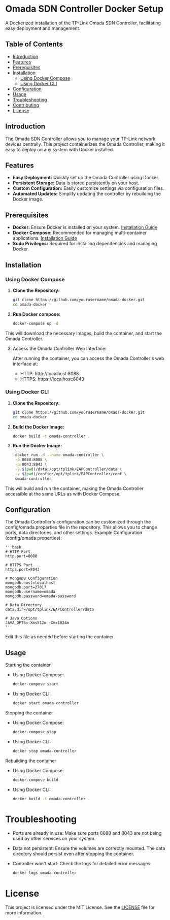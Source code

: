 # Omada SDN Controller Docker Setup

A Dockerized installation of the TP-Link Omada SDN Controller, facilitating easy deployment and management.

## Table of Contents

- [Introduction](#introduction)
- [Features](#features)
- [Prerequisites](#prerequisites)
- [Installation](#installation)
  - [Using Docker Compose](#using-docker-compose)
  - [Using Docker CLI](#using-docker-cli)
- [Configuration](#configuration)
- [Usage](#usage)
- [Troubleshooting](#troubleshooting)
- [Contributing](#contributing)
- [License](#license)

## Introduction

The Omada SDN Controller allows you to manage your TP-Link network devices centrally. This project containerizes the Omada Controller, making it easy to deploy on any system with Docker installed.

## Features

- **Easy Deployment:** Quickly set up the Omada Controller using Docker.
- **Persistent Storage:** Data is stored persistently on your host.
- **Custom Configuration:** Easily customize settings via configuration files.
- **Automated Updates:** Simplify updating the controller by rebuilding the Docker image.

## Prerequisites

- **Docker:** Ensure Docker is installed on your system. [Installation Guide](https://docs.docker.com/get-docker/)
- **Docker Compose:** Recommended for managing multi-container applications. [Installation Guide](https://docs.docker.com/compose/install/)
- **Sudo Privileges:** Required for installing dependencies and managing Docker.

## Installation

### Using Docker Compose

1. **Clone the Repository:**

   ```bash
   git clone https://github.com/yourusername/omada-docker.git
   cd omada-docker

2. **Run Docker compose:**

   ```bash
   docker-compose up -d
   ```
This will download the necessary images, build the container, and start the Omada Controller.

3. Access the Omada Controller Web Interface:

   After running the container, you can access the Omada Controller's web interface at:
   - HTTP: http://localhost:8088
   - HTTPS: https://localhost:8043

### Using Docker CLI

1. **Clone the Repository:**

   ```bash
   git clone https://github.com/yourusername/omada-docker.git
   cd omada-docker
   ```

2. **Build the Docker Image:**

   ```bash
   docker build -t omada-controller .
   ```

3. **Run the Docker Image:**

   ```bash
    docker run -d --name omada-controller \
    -p 8088:8088 \
    -p 8043:8043 \
    -v $(pwd)/data:/opt/tplink/EAPController/data \
    -v $(pwd)/config:/opt/tplink/EAPController/conf \
    omada-controller
   ```

This will build and run the container, making the Omada Controller accessible at the same URLs as with Docker Compose.

## Configuration

The Omada Controller's configuration can be customized through the config/omada.properties file in the repository. This allows you to change ports, data directories, and other settings.
Example Configuration (config/omada.properties):

    '''bash
    # HTTP Port
    http.port=8088

    # HTTPS Port
    https.port=8043

    # MongoDB Configuration
    mongodb.host=localhost
    mongodb.port=27017
    mongodb.username=omada
    mongodb.password=omada-password

    # Data Directory
    data.dir=/opt/tplink/EAPController/data

    # Java Options
    JAVA_OPTS=-Xms512m -Xmx1024m
    '''

Edit this file as needed before starting the container.

## Usage


Starting the container 
- Using Docker Compose:

  ```bash
  docker-compose start
  ```
- Using Docker CLI:

  ```bash
  docker start omada-controller
  ``` 


Stopping the container 
- Using Docker Compose:

  ```bash
  docker-compose stop
  ```
- Using Docker CLI:

  ```bash
  docker stop omada-controller
  ```


Rebuilding the container 
- Using Docker Compose:

  ```bash
  docker-compose build
  ```
- Using Docker CLI:

  ```bash
  docker build -t omada-controller .
  ```


# Troubleshooting
- Ports are already in use: Make sure ports 8088 and 8043 are not being used by other services on your system.
- Data not persistent: Ensure the volumes are correctly mounted. The data directory should persist even after stopping the container.
- Controller won't start: Check the logs for detailed error messages:

  ```bash
  docker logs omada-controller
  ```


# License

This project is licensed under the MIT License. See the [LICENSE](LICENSE) file for more information.   
